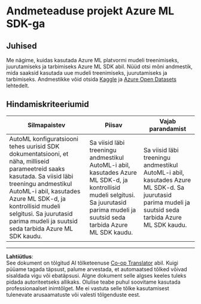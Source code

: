 <!--
CO_OP_TRANSLATOR_METADATA:
{
  "original_hash": "386efdbc19786951341f6956247ee990",
  "translation_date": "2025-10-11T15:32:17+00:00",
  "source_file": "5-Data-Science-In-Cloud/19-Azure/assignment.md",
  "language_code": "et"
}
-->
# Andmeteaduse projekt Azure ML SDK-ga

## Juhised

Me nägime, kuidas kasutada Azure ML platvormi mudeli treenimiseks, juurutamiseks ja tarbimiseks Azure ML SDK abil. Nüüd otsi mõni andmestik, mida saaksid kasutada uue mudeli treenimiseks, juurutamiseks ja tarbimiseks. Andmestikke võid otsida [Kaggle](https://kaggle.com) ja [Azure Open Datasets](https://azure.microsoft.com/services/open-datasets/catalog?WT.mc_id=academic-77958-bethanycheum&ocid=AID3041109) lehtedelt.

## Hindamiskriteeriumid

| Silmapaistev | Piisav | Vajab parandamist |
|--------------|--------|-------------------|
|AutoML konfiguratsiooni tehes uurisid SDK dokumentatsiooni, et näha, milliseid parameetreid saaks kasutada. Sa viisid läbi treeningu andmestikul AutoML-i abil, kasutades Azure ML SDK-d, ja kontrollisid mudeli selgitusi. Sa juurutasid parima mudeli ja suutsid seda tarbida Azure ML SDK kaudu. | Sa viisid läbi treeningu andmestikul AutoML-i abil, kasutades Azure ML SDK-d, ja kontrollisid mudeli selgitusi. Sa juurutasid parima mudeli ja suutsid seda tarbida Azure ML SDK kaudu. | Sa viisid läbi treeningu andmestikul AutoML-i abil, kasutades Azure ML SDK-d. Sa juurutasid parima mudeli ja suutsid seda tarbida Azure ML SDK kaudu. |

---

**Lahtiütlus**:  
See dokument on tõlgitud AI tõlketeenuse [Co-op Translator](https://github.com/Azure/co-op-translator) abil. Kuigi püüame tagada täpsust, palume arvestada, et automaatsed tõlked võivad sisaldada vigu või ebatäpsusi. Algne dokument selle algses keeles tuleks pidada autoriteetseks allikaks. Olulise teabe puhul soovitame kasutada professionaalset inimtõlget. Me ei vastuta selle tõlke kasutamisest tulenevate arusaamatuste või valesti tõlgenduste eest.